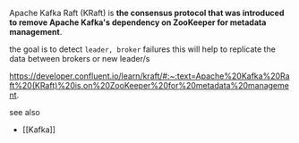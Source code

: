 Apache Kafka Raft (KRaft) is **the consensus protocol that was introduced to remove Apache Kafka's dependency on ZooKeeper for metadata management**.

the goal is to detect `leader, broker` failures this will help to replicate the data between brokers  or new leader/s


https://developer.confluent.io/learn/kraft/#:~:text=Apache%20Kafka%20Raft%20(KRaft)%20is,on%20ZooKeeper%20for%20metadata%20management.

see also
- [[Kafka]]